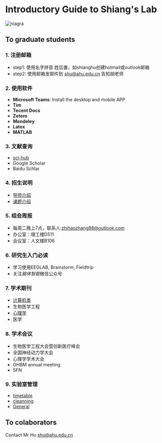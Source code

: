 # Introductory Guide to Shiang's Lab

![niagra](/lab/images/niagra.jpg)

## To graduate students

### 1. 注册邮箱
- step1: 使用名字拼音 姓后置，如shianghu创建hotmail或outlook邮箱
- step2: 使用邮箱发邮件到 <shu@ahu.edu.cn> 告知胡老师

### 2. 使用软件
- **Microsoft Teams**: Install the desktop and mobile APP
- **Tim**
- **Tecent Docs**
- **Zetero**
- **Mendeley**
- **Latex**
- **MATLAB**

### 3. 文献查询
- [sci-hub](https://sci-hub.41610.org/)
- Google Scholar
- Baidu Schlar

### 4. 招生说明
- [导师介绍](https://cs.ahu.edu.cn/2021/1221/c11202a277616/page.htm)
- [课题介绍](https://lstneuro-my.sharepoint.com/:p:/g/personal/andy_neuroinformatics-collaboratory_org/EXQ5y2EqAklEujXhxajbnHUBpT1iELadIKpl2hAn8lY3xw?e=AnLoRG)

### 5. 组会周报
- 每周二晚上7点，联系人:<zhihaozhang98@outlook.com>
- 办公室：理工楼D511
- 会议室：人文楼B106

### 6. 研究生入门必读
- 学习使用EEGLAB, Brainstorm, Fieldtrip
- 关注*脑体智能*微信公众号

### 7. 学术期刊
- [计算机类](https://www.ccf.org.cn/Academic_Evaluation/By_category/)
- 生物医学工程
- [心理学](https://www.zhihu.com/question/36020126)
- 医学

### 8. 学术会议
- 生物医学工程大会暨创新医疗峰会
- 全国神经动力学大会
- 心理学学术大会
- OHBM annual meeting
- SFN

### 9. 实验室管理
- [timetable](https://docs.qq.com/sheet/DVmJKbmNmZ0xtbmN2)
- [cleanning](https://docs.qq.com/sheet/DVmZaTWx0a1d6Z25T)
- [General](https://lstneuro-my.sharepoint.com/:w:/g/personal/andy_neuroinformatics-collaboratory_org/EU9rfNTBbYpIhYox51vXo54BjfEMSCJwIpOZesKxnhjbFQ?e=CI2kN8)

## To colaborators
Contact Mr Hu <shu@ahu.edu.cn>